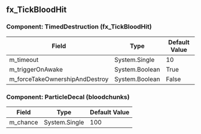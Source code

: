 ## fx_TickBloodHit

### Component: TimedDestruction (fx_TickBloodHit)

|Field|Type|Default Value|
|---|---|---|
|m_timeout|System.Single|10|
|m_triggerOnAwake|System.Boolean|True|
|m_forceTakeOwnershipAndDestroy|System.Boolean|False|

### Component: ParticleDecal (bloodchunks)

|Field|Type|Default Value|
|---|---|---|
|m_chance|System.Single|100|

